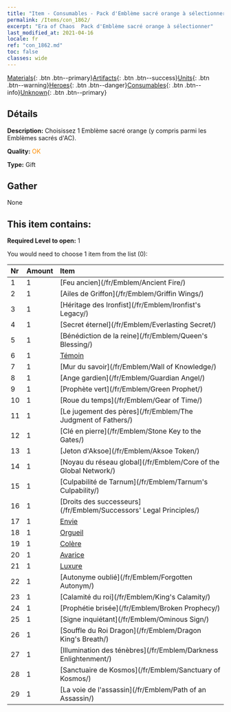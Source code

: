 ```yaml
---
title: "Item - Consumables - Pack d'Emblème sacré orange à sélectionner"
permalink: /Items/con_1862/
excerpt: "Era of Chaos  Pack d'Emblème sacré orange à sélectionner"
last_modified_at: 2021-04-16
locale: fr
ref: "con_1862.md"
toc: false
classes: wide
---
```

 [Materials](/fr/Items/){: .btn .btn--primary}[Artifacts](/fr/Items/Artifacts/){: .btn .btn--success}[Units](/fr/Items/Units/){: .btn .btn--warning}[Heroes](/fr/Items/Heroes/){: .btn .btn--danger}[Consumables](/fr/Items/Consumables/){: .btn .btn--info}[Unknown](/fr/Items/Unknown/){: .btn .btn--primary}

## Détails
 **Description:** Choisissez 1 Emblème sacré orange (y compris parmi les Emblèmes sacrés d'AC).

 **Quality:** <span style="color: #FF8C00">OK</span>

 **Type:** Gift

## Gather

  None

## This item contains:

 **Required Level to open:** 1

 You would need to choose 1 item from the list (0):

  | Nr | Amount |     Item    |
  |:---|:-------|:------------|
  | 1 | 1 | [Feu ancien](/fr/Emblem/Ancient Fire/) |  | 
  | 2 | 1 | [Ailes de Griffon](/fr/Emblem/Griffin Wings/) |  | 
  | 3 | 1 | [Héritage des Ironfist](/fr/Emblem/Ironfist's Legacy/) |  | 
  | 4 | 1 | [Secret éternel](/fr/Emblem/Everlasting Secret/) |  | 
  | 5 | 1 | [Bénédiction de la reine](/fr/Emblem/Queen's Blessing/) |  | 
  | 6 | 1 | [Témoin](/fr/Emblem/Witness/) |  | 
  | 7 | 1 | [Mur du savoir](/fr/Emblem/Wall of Knowledge/) |  | 
  | 8 | 1 | [Ange gardien](/fr/Emblem/Guardian Angel/) |  | 
  | 9 | 1 | [Prophète vert](/fr/Emblem/Green Prophet/) |  | 
  | 10 | 1 | [Roue du temps](/fr/Emblem/Gear of Time/) |  | 
  | 11 | 1 | [Le jugement des pères](/fr/Emblem/The Judgment of Fathers/) |  | 
  | 12 | 1 | [Clé en pierre](/fr/Emblem/Stone Key to the Gates/) |  | 
  | 13 | 1 | [Jeton d'Aksoe](/fr/Emblem/Aksoe Token/) |  | 
  | 14 | 1 | [Noyau du réseau global](/fr/Emblem/Core of the Global Network/) |  | 
  | 15 | 1 | [Culpabilité de Tarnum](/fr/Emblem/Tarnum's Culpability/) |  | 
  | 16 | 1 | [Droits des successeurs](/fr/Emblem/Successors' Legal Principles/) |  | 
  | 17 | 1 | [Envie](/fr/Emblem/Jealousy/) |  | 
  | 18 | 1 | [Orgueil](/fr/Emblem/Arrogance/) |  | 
  | 19 | 1 | [Colère](/fr/Emblem/Anger/) |  | 
  | 20 | 1 | [Avarice](/fr/Emblem/Greed/) |  | 
  | 21 | 1 | [Luxure](/fr/Emblem/Lust/) |  | 
  | 22 | 1 | [Autonyme oublié](/fr/Emblem/Forgotten Autonym/) |  | 
  | 23 | 1 | [Calamité du roi](/fr/Emblem/King's Calamity/) |  | 
  | 24 | 1 | [Prophétie brisée](/fr/Emblem/Broken Prophecy/) |  | 
  | 25 | 1 | [Signe inquiétant](/fr/Emblem/Ominous Sign/) |  | 
  | 26 | 1 | [Souffle du Roi Dragon](/fr/Emblem/Dragon King's Breath/) |  | 
  | 27 | 1 | [Illumination des ténèbres](/fr/Emblem/Darkness Enlightenment/) |  | 
  | 28 | 1 | [Sanctuaire de Kosmos](/fr/Emblem/Sanctuary of Kosmos/) |  | 
  | 29 | 1 | [La voie de l'assassin](/fr/Emblem/Path of an Assassin/) |  | 

